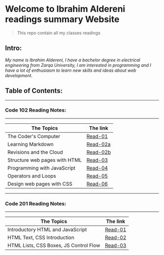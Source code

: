 # Welcome to Ibrahim Aldereni readings summary Website
> This repo contain all my classes readings

## **Intro:** 

*My name is Ibrahim Aldereni, I have a bachelor degree in electrical engineering from Zarqa University, I am interested in programming and I have a lot of enthusiasm to learn new skills and ideas about web development.*

## **Table of Contents:**
---
### Code 102 Reading Notes:
---

|  The Topics                   | The link                       |
| ------------------------------|--------------------------------|
| The Coder's Computer          |[Read-01](code-102/read01.md)   |
| Learning Markdown             |[Read-02a](code-102/read02a.md) |
| Revisions and the Cloud       |[Read-02b](code-102/read02b.md) |
| Structure web pages with HTML |[Read-03](code-102/read03.md)   |
| Programming with JavaScript   |[Read-04](code-102/read04.md)   |
| Operators and Loops           |[Read-05](code-102/read05.md)   |
| Design web pages with CSS     |[Read-06](code-102/read06.md)   |

---
### Code 201 Reading Notes:
---

|  The Topics                      | The link                      |
| ---------------------------------|-------------------------------|
| Introductory HTML and JavaScript |[Read-01](code-201/class-01.md)|
| HTML Text, CSS Introduction      |[Read-02](code-201/class-02.md)|
| HTML Lists, CSS Boxes, JS Control Flow|[Read-03](code-201/class-03.md)|


